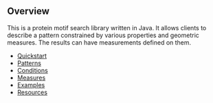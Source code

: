 Overview 
------

This is a protein motif search library written in Java. It allows clients to describe a pattern constrained by various properties and geometric measures. The results can have measurements defined on them.

- [Quickstart](quickstart.md)
- [Patterns](pattern_definition.md)
- [Conditions](conditions.md)
- [Measures](measures.md)
- [Examples](functional_examples.md)
- [Resources](resources.md)

